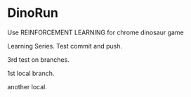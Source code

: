 # DinoRun
Use REINFORCEMENT LEARNING for chrome dinosaur game

Learning Series. Test commit and push.

3rd test on branches.

1st local branch.

another local.